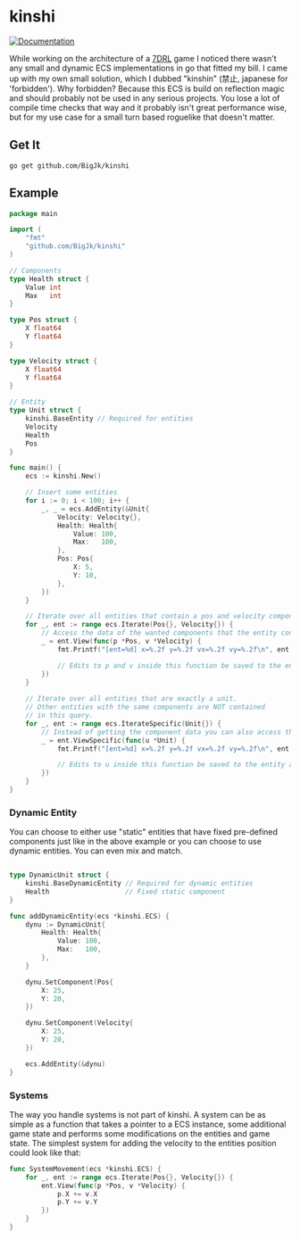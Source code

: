 # kinshi

[![Documentation](https://godoc.org/github.com/BigJk/kinshi?status.svg)](http://godoc.org/github.com/BigJk/kinshi)

While working on the architecture of a [7DRL](https://7drl.com/) game I noticed there wasn't any small and dynamic ECS implementations in go that fitted my bill. I came up with my own small solution, which I dubbed "kinshin" (禁止, japanese for 'forbidden'). Why forbidden? Because this ECS is build on reflection magic and should probably not be used in any serious projects. You lose a lot of compile time checks that way and it probably isn't great performance wise, but for my use case for a small turn based roguelike that doesn't matter.

## Get It

```
go get github.com/BigJk/kinshi
```

## Example

```go
package main

import (
	"fmt"
	"github.com/BigJk/kinshi"
)

// Components
type Health struct {
	Value int
	Max   int
}

type Pos struct {
	X float64
	Y float64
}

type Velocity struct {
	X float64
	Y float64
}

// Entity
type Unit struct {
	kinshi.BaseEntity // Required for entities
	Velocity
	Health
	Pos
}

func main() {
	ecs := kinshi.New()

	// Insert some entities
	for i := 0; i < 100; i++ {
		_, _ = ecs.AddEntity(&Unit{
			Velocity: Velocity{},
			Health: Health{
				Value: 100,
				Max:   100,
			},
			Pos: Pos{
				X: 5,
				Y: 10,
			},
		})
	}

	// Iterate over all entities that contain a pos and velocity component
	for _, ent := range ecs.Iterate(Pos{}, Velocity{}) {
		// Access the data of the wanted components that the entity contains
		_ = ent.View(func(p *Pos, v *Velocity) {
			fmt.Printf("[ent=%d] x=%.2f y=%.2f vx=%.2f vy=%.2f\n", ent.GetEntity().ID(), p.X, p.Y, v.X, v.Y)

			// Edits to p and v inside this function be saved to the entity after the function is finished
		})
	}
  
	// Iterate over all entities that are exactly a unit.
	// Other entities with the same components are NOT contained
	// in this query.
	for _, ent := range ecs.IterateSpecific(Unit{}) {
		// Instead of getting the component data you can also access the entity type directly
		_ = ent.ViewSpecific(func(u *Unit) {
			fmt.Printf("[ent=%d] x=%.2f y=%.2f vx=%.2f vy=%.2f\n", ent.GetEntity().ID(), u.Pos.X, u.Pos.Y, u.Velocity.X, u.Velocity.Y)

			// Edits to u inside this function be saved to the entity after the function is finished
		})
	}
}
```

### Dynamic Entity

You can choose to either use "static" entities that have fixed pre-defined components just like in the above example or you can choose to use dynamic entities. You can even mix and match.

```go

type DynamicUnit struct {
	kinshi.BaseDynamicEntity // Required for dynamic entities
	Health                   // Fixed static component
}

func addDynamicEntity(ecs *kinshi.ECS) {
	dynu := DynamicUnit{
		Health: Health{
			Value: 100,
			Max:   100,
		},
	}

	dynu.SetComponent(Pos{
		X: 25,
		Y: 20,
	})

	dynu.SetComponent(Velocity{
		X: 25,
		Y: 20,
	})

	ecs.AddEntity(&dynu)
}
```

### Systems

The way you handle systems is not part of kinshi. A system can be as simple as a function that takes a pointer to a ECS instance, some additional game state and performs some modifications on the entities and game state. The simplest system for adding the velocity to the entities position could look like that:

```go
func SystemMovement(ecs *kinshi.ECS) {
	for _, ent := range ecs.Iterate(Pos{}, Velocity{}) {
		ent.View(func(p *Pos, v *Velocity) {
			p.X += v.X
			p.Y += v.Y
		})
	}
}
```
